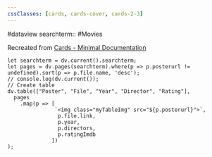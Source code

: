 ```yaml
---
cssClasses: [cards, cards-cover, cards-2-3]
---
```

#dataview
searchterm:: #Movies

Recreated from [Cards - Minimal Documentation](https://minimal.guide/Block+types/Cards)

```dataviewjs
let searchterm = dv.current().searchterm;  
let pages = dv.pages(searchterm).where(p => p.posterurl != undefined).sort(p => p.file.name, 'desc');  
// console.log(dv.current());
// Create table  
dv.table(["Poster", "File", "Year", "Director", "Rating"],  
  pages   
    .map(p => [    
		 	   `<img class="myTableImg" src="${p.posterurl}">`,
				p.file.link,
				p.year,
				p.directors,
				p.ratingImdb
			  ])  
);
```




